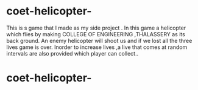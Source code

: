 # coet-helicopter-
This is s game that I made as my side project . In this game a helicopter which flies by making COLLEGE OF ENGINEERING ,THALASSERY as its back ground. An enemy helicopter will shoot us and if we lost all the three lives game is over. Inorder to increase lives ,a live that comes at random intervals are also provided which player can collect..
# coet-helicopter-
